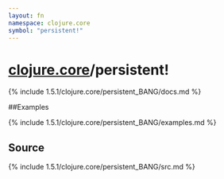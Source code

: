 ```yaml
---
layout: fn
namespace: clojure.core
symbol: "persistent!"
---
```


# [clojure.core](../)/persistent!

{% include 1.5.1/clojure.core/persistent_BANG/docs.md %}

##Examples

{% include 1.5.1/clojure.core/persistent_BANG/examples.md %}
## Source
{% include 1.5.1/clojure.core/persistent_BANG/src.md %}

